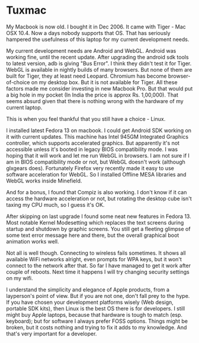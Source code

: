 Tuxmac
===
My Macbook is now old. I bought it in Dec 2006\. It came with Tiger - Mac OSX 10.4\. Now a days nobody supports that OS. That has seriously hampered the usefulness of this laptop for my current development needs.  
  
My current development needs are Android and WebGL. Android was working fine, until the recent update. After upgrading the android sdk tools to latest version, adb is giving "Bus Error". I think they didn't test it for Tiger. WebGL is available in nightly builds of many browsers. But none of them are built for Tiger, they at least need Leopard. Chromium has become browser-of-choice on my desktop box. But it is not available for Tiger. All these factors made me consider investing in new Macbook Pro. But that would put a big hole in my pocket (In India the price is approx Rs. 1,00,000). That seems absurd given that there is nothing wrong with the hardware of my current laptop.  
  
This is when you feel thankful that you still have a choice - Linux.  
  
I installed latest Fedora 13 on macbook. I could get Android SDK working on it with current updates.  This machine has Intel 945GM Integrated Graphics controller, which supports accelerated graphics.  But apparently it's not accessible unless it's booted in legacy BIOS compatibility mode. I was hoping that it will work and let me run WebGL in browsers. I am not sure if I am in BIOS compatibility mode or not, but WebGL doesn't work (although glxgears does). Fortunately Firefox very recently made it easy to use software acceleration for WebGL. So I installed Offline MESA libraries and WebGL works inside Minefield.  
  
And for a bonus, I found that Compiz is also working. I don't know if it can access the hardware acceleration or not, but rotating the desktop cube isn't taxing my CPU much, so I guess it's OK.  
  
After skipping on last upgrade I found some neat new features in Fedora 13\. Most notable Kernel Modesetting which replaces the text screens during startup and shutdown by graphic screens. You still get a fleeting glimpse of some text error message here and there, but the overall graphical boot animation works well.  
  
Not all is well though. Connecting to wireless fails sometimes. It shows all available WiFi networks alright, even prompts for WPA keys, but it won't connect to the network after that. So far I have managed to get it work after couple of reboots. Next time it happens I will try changing security settings on my wifi.  
  
I understand the simplicity and elegance of Apple products, from a layperson's point of view. But if you are not one, don't fall prey to the hype. If you have chosen your development platforms wisely (Web design, portable SDK kits), then Linux is the best OS there is for developers. I still might buy Apple laptops, because that hardware is tough to match (esp. keyboard); but for software I always prefer FOSS options. Things might be broken, but it costs nothing and trying to fix it adds to my knowledge. And that's very important for a developer.


